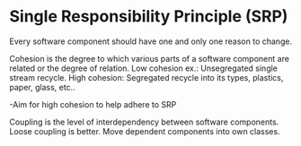# Single Responsibility Principle (SRP)

Every software component should have one and only one reason to change.

Cohesion is the degree to which various parts of a software component are related or the degree of relation.  Low cohesion ex.: Unsegregated single stream recycle.
High cohesion: Segregated recycle into its types, plastics, paper, glass, etc..

-Aim for high cohesion to help adhere to SRP

Coupling is the level of interdependency between software components.  Loose coupling is better.  Move dependent components into own classes.